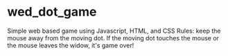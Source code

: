 # wed_dot_game
Simple web based game using Javascript, HTML, and CSS
Rules: keep the mouse away from the moving dot. 
If the moving dot touches the mouse or the mouse leaves the widow, 
it's game over!
